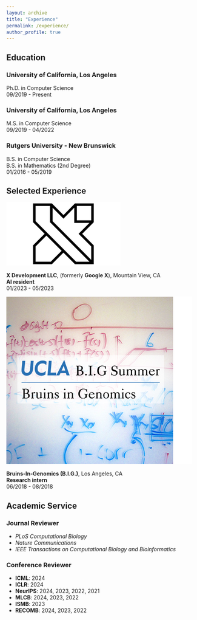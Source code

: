 ```yaml
---
layout: archive
title: "Experience"
permalink: /experience/
author_profile: true
---
```


## Education

<div class="education-container">
  <div class="education-details">
    <h3>University of California, Los Angeles</h3>
    <p>Ph.D. in Computer Science<br>
    09/2019 - Present</p>
  </div>

  <div class="education-details">
    <h3>University of California, Los Angeles</h3>
    <p>M.S. in Computer Science<br>
    09/2019 - 04/2022</p>
  </div>

  <div class="education-details">
    <h3>Rutgers University - New Brunswick</h3>
    <p>B.S. in Computer Science<br>
    B.S. in Mathematics (2nd Degree)<br>
    01/2016 - 05/2019</p>
  </div>
</div>


## Selected Experience

<div class="education-entry">
  <div class="school-logo">
    <img src="/assets/images/experience/X.png" alt="X Logo">
  </div>
  <div class="education-details">
    <p>
      <strong>X Development LLC</strong>, (formerly <strong>Google X</strong>), Mountain View, CA<br>
      <strong>AI resident</strong><br>
      01/2023 - 05/2023
    </p>
  </div>
</div>


<div class="education-entry">
  <div class="school-logo">
    <img src="/assets/images/experience/BIG.png" alt="BIG Logo">
  </div>
  <div class="education-details">
    <p>
      <strong>Bruins-In-Genomics (B.I.G.)</strong>, Los Angeles, CA<br>
      <strong>Research intern</strong><br>
      06/2018 - 08/2018
    </p>
  </div>
</div>

## Academic Service

### Journal Reviewer
- *PLoS Computational Biology*  
- *Nature Communications*  
- *IEEE Transactions on Computational Biology and Bioinformatics*  

### Conference Reviewer
- **ICML**: 2024  
- **ICLR**: 2024  
- **NeurIPS**: 2024, 2023, 2022, 2021  
- **MLCB**: 2024, 2023, 2022  
- **ISMB**: 2023  
- **RECOMB**: 2024, 2023, 2022  
